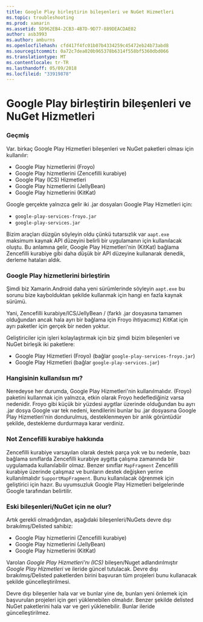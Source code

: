 ```yaml
---
title: Google Play birleştirin bileşenleri ve NuGet Hizmetleri
ms.topic: troubleshooting
ms.prod: xamarin
ms.assetid: 5D962EB4-2CB3-4B7D-9D77-889DEACDAE02
author: asb3993
ms.author: amburns
ms.openlocfilehash: cfd417f4fc01b07b4334259c45472eb24b73abd8
ms.sourcegitcommit: 0a72c7dea020b965378b6314f558bf5360dbd066
ms.translationtype: MT
ms.contentlocale: tr-TR
ms.lasthandoff: 05/09/2018
ms.locfileid: "33919878"
---
```

# <a name="unifying-google-play-services-components-and-nuget"></a>Google Play birleştirin bileşenleri ve NuGet Hizmetleri

### <a name="history"></a>Geçmiş

Var. birkaç Google Play Hizmetleri bileşenleri ve NuGet paketleri olması için kullanılır:

-   Google Play hizmetlerini (Froyo)
-   Google Play hizmetlerini (Zencefilli kurabiye)
-   Google Play (ICS) Hizmetleri
-   Google Play hizmetlerini (JellyBean)
-   Google Play hizmetlerini (KitKat)

Google gerçekte yalnızca gelir iki .jar dosyaları Google Play Hizmetleri için:

-   `google-play-services-froyo.jar`
-   `google-play-services.jar`

Bizim araçları düzgün söyleyin oldu çünkü tutarsızlık var `aapt.exe` maksimum kaynak API düzeyini belirli bir uygulamanın için kullanılacak oluştu. Bu anlamına gelir, Google Play Hizmetleri'nin (KitKat) bağlama Zencefilli kurabiye gibi daha düşük bir API düzeyine kullanarak denedik, derleme hataları aldık.

### <a name="unifying-google-play-services"></a>Google Play hizmetlerini birleştirin

Şimdi biz Xamarin.Android daha yeni sürümlerinde söyleyin `aapt.exe` bu sorunu bize kaybolduktan şekilde kullanmak için hangi en fazla kaynak sürümü.

Yani, Zencefilli kurabiye/ICS/JellyBean / (farklı .jar dosyasına tamamen olduğundan ancak hala ayrı bir bağlama için Froyo ihtiyacımız) KitKat için ayrı paketler için gerçek bir neden yoktur.

Geliştiriciler için işleri kolaylaştırmak için biz şimdi bizim bileşenleri ve NuGet birleşik iki paketlere:

-   Google Play Hizmetleri (Froyo) (bağlar `google-play-services-froyo.jar`)
-   Google Play Hizmetleri (bağlar `google-play-services.jar`)

### <a name="which-one-should-be-used"></a>Hangisinin kullanılsın mı?

Neredeyse her durumda, Google Play Hizmetleri'nin kullanılmalıdır. (Froyo) paketini kullanmak için yalnızca, etkin olarak Froyo hedeflediğiniz varsa nedenidir. Froyo gibi küçük bir yüzdesi aygıtlar üzerinde olduğundan bu ayrı .jar dosya Google var tek nedeni, kendilerini bunlar bu .jar dosyasına Google Play Hizmetleri'nin dondurulmuş, desteklenmeyen bir anlık görüntüdür şekilde, destekleme durdurmaya karar verdiniz.

### <a name="note-about-gingerbread"></a>Not Zencefilli kurabiye hakkında

Zencefilli kurabiye varsayılan olarak destek parça yok ve bu nedenle, bazı bağlama sınıflarda Zencefilli kurabiye aygıtta çalışma zamanında bir uygulamada kullanılabilir olmaz. Benzer sınıflar `MapFragment` Zencefilli kurabiye üzerinde çalışmaz ve bunların destek değişken yerine kullanılmalıdır `SupportMapFragment`. Bunu kullanılacak öğrenmek için geliştirici için hazır. Bu uyumsuzluk Google Play Hizmetleri belgelerinde Google tarafından belirtilir.

### <a name="what-happens-to-the-old-componentsnugets"></a>Eski bileşenleri/NuGet için ne olur?

Artık gerekli olmadığından, aşağıdaki bileşenleri/NuGets devre dışı bırakılmış/Delisted sahibiz:

-   Google Play hizmetlerini (Zencefilli kurabiye)
-   Google Play hizmetlerini (JellyBean)
-   Google Play hizmetlerini (KitKat)

Varolan _Google Play Hizmetleri'nı (ICS)_ bileşen/Nuget adlandırılmıştır _Google Play Hizmetleri_ ve ileride güncel tutulacak. Devre dışı bırakılmış/Delisted paketlerden birini başvuran tüm projeleri bunu kullanacak şekilde güncelleştirilmesi.

Devre dışı bileşenler hala var ve bunlar yine de, bunları yeni önlemek için başvurulan projeleri için geri yüklenebilen olmalıdır. Benzer şekilde delisted NuGet paketlerini hala var ve geri yüklenebilir. Bunlar ileride güncelleştirilmez.
